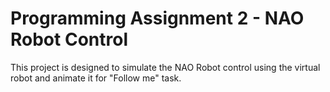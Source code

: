 # Programming Assignment 2 - NAO Robot Control
This project is designed to simulate the NAO Robot control using the virtual robot and animate it for "Follow me" task.
